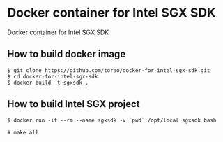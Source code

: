 # Docker container for Intel SGX SDK

Docker container for Intel SGX SDK

## How to build docker image

```
$ git clone https://github.com/torao/docker-for-intel-sgx-sdk.git
$ cd docker-for-intel-sgx-sdk
$ docker build -t sgxsdk .
```

## How to build Intel SGX project

```
$ docker run -it --rm --name sgxsdk -v `pwd`:/opt/local sgxsdk bash

# make all
```